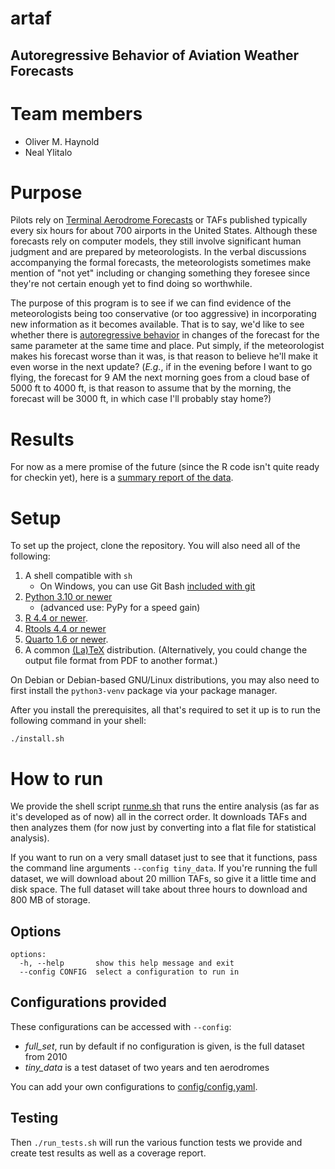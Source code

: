 # artaf

## Autoregressive Behavior of Aviation Weather Forecasts

# Team members

- Oliver M. Haynold
- Neal Ylitalo

# Purpose

Pilots rely on [Terminal Aerodrome Forecasts](https://en.wikipedia.org/wiki/Terminal_aerodrome_forecast) or TAFs
published typically every six hours for about 700 airports in the United States. Although these forecasts rely on
computer models, they still involve significant human judgment and are prepared by meteorologists. In the verbal
discussions accompanying the formal forecasts, the meteorologists sometimes make mention of "not yet" including or
changing something they foresee since they're not certain enough yet to find doing so worthwhile.

The purpose of this program is to see if we can find evidence of the meteorologists being too conservative (or too
aggressive) in incorporating new information as it becomes available. That is to say, we'd like to see whether there is
[autoregressive behavior](https://en.wikipedia.org/wiki/Autoregressive_model) in changes of the forecast for the same
parameter at the same time and place. Put simply, if the meteorologist makes his forecast worse than it was, is that
reason to believe he'll make it even worse in the next update? (*E.g.*, if in the evening before I want to go flying,
the forecast for 9 AM the next morning goes from a cloud base of 5000 ft to 4000 ft, is that reason to assume that by
the morning, the forecast will be 3000 ft, in which case I'll probably stay home?)

# Results

For now as a mere promise of the future (since the R code isn't quite ready for checkin yet), here is a [summary report
of the data](output/Statistics.md).

# Setup

To set up the project, clone the repository. You will also need all of the following: 

1. A shell compatible with ``sh``
   - On Windows, you can use Git Bash [included with git](https://git-scm.com/downloads/win)
2. [Python 3.10 or newer](https://www.python.org/downloads/)
   - (advanced use: PyPy for a speed gain)
3. [R 4.4 or newer](https://cran.r-project.org/).
4. [Rtools 4.4 or newer](https://cran.r-project.org/bin/windows/Rtools/rtools44/rtools.html)
5. [Quarto 1.6 or newer](https://quarto.org/docs/get-started/).
6. A common [(La)TeX](https://www.tug.org/texlive/) distribution. (Alternatively, you could change the output file format from PDF to another format.)

On Debian or Debian-based GNU/Linux distributions, you may also need to first install the ``python3-venv`` package via your 
package manager.

After you install the prerequisites, all that's required to set it up is to run the following command in your shell:

```commandline
./install.sh
```

# How to run

We provide the shell script [runme.sh](runme.sh) that runs the entire analysis (as far as it's developed
as of now) all in the correct order. It downloads TAFs and then analyzes them (for now just by converting into a flat
file for statistical analysis).

If you want to run on a very small dataset just to see that it functions, pass the command line arguments
``--config tiny_data``. If you're running the full dataset, we will download about 20 million TAFs, so give it a little 
time and disk space. The full dataset will take about three hours to download and 800 MB of storage.

## Options

```
options:
  -h, --help       show this help message and exit
  --config CONFIG  select a configuration to run in
```

## Configurations provided

These configurations can be accessed with `--config`:

- *full_set*, run by default if no configuration is given, is the full dataset from 2010
- *tiny_data* is a test dataset of two years and ten aerodromes

You can add your own configurations to [config/config.yaml](config/config.yaml).

## Testing

Then `./run_tests.sh` will run the various function tests we provide and create test results as well as a
coverage report.